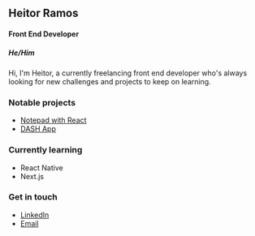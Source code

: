 ## Heitor Ramos
#### Front End Developer
##### He/Him

Hi, I'm Heitor, a currently freelancing front end developer who's always looking for new challenges and projects to keep on learning.

### Notable projects

* [Notepad with React](https://bloco-de-notas.vercel.app/)
* [DASH App](https://teamdashsp.com.br/)

### Currently learning
* React Native
* Next.js

### Get in touch
* [LinkedIn](https://www.linkedin.com/in/heitor-gon%C3%A7alves-de-paula-ramos-316abb194/)
* [Email](heitorgpramos95@gmail.com)

<!--
**HeitorRamos132/HeitorRamos132** is a ✨ _special_ ✨ repository because its `README.md` (this file) appears on your GitHub profile.

Here are some ideas to get you started:

- 🔭 I’m currently working on ...
- 🌱 I’m currently learning ...
- 👯 I’m looking to collaborate on ...
- 🤔 I’m looking for help with ...
- 💬 Ask me about ...
- 📫 How to reach me: ...
- 😄 Pronouns: ...
- ⚡ Fun fact: ...
-->

